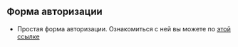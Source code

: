 ## Форма авторизации

- Простая форма авторизации. Ознакомиться с ней вы можете по [этой ссылке](https://nick-v-i.github.io/Authorization-form/)
